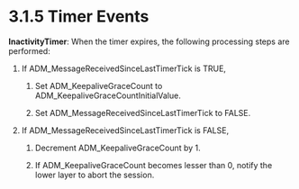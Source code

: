 <html dir="LTR" xmlns:mshelp="http://msdn.microsoft.com/mshelp" xmlns:ddue="http://ddue.schemas.microsoft.com/authoring/2003/5" xmlns:xlink="http://www.w3.org/1999/xlink" xmlns:tool="http://www.microsoft.com/tooltip">
 <body>
 <div id="header">
 <h1 class="heading">3.1.5 Timer Events</h1>
 </div>
 <div id="mainSection">
 <div id="mainBody">
 <div id="allHistory" class="saveHistory"></div>
 <div id="sectionSection0" class="section" name="collapseableSection">
 

<p><b>InactivityTimer</b>: When the timer expires, the
following processing steps are performed:</p>

<ol><li><p><span> </span>If
ADM_MessageReceivedSinceLastTimerTick is TRUE, </p>

<ol><li><p><span> </span>Set
ADM_KeepaliveGraceCount to ADM_KeepaliveGraceCountInitialValue.</p>

</li><li><p><span> </span>Set
ADM_MessageReceivedSinceLastTimerTick to FALSE.</p>

</li></ol></li><li><p><span> </span>If
ADM_MessageReceivedSinceLastTimerTick is FALSE,</p>

<ol><li><p><span> </span>Decrement
ADM_KeepaliveGraceCount by 1. </p>

</li><li><p><span> </span>If
ADM_KeepaliveGraceCount becomes lesser than 0, notify the lower layer to abort
the session.</p>

</li></ol></li></ol>
 </div>
 </div>
 </div>
 </body>
</html>